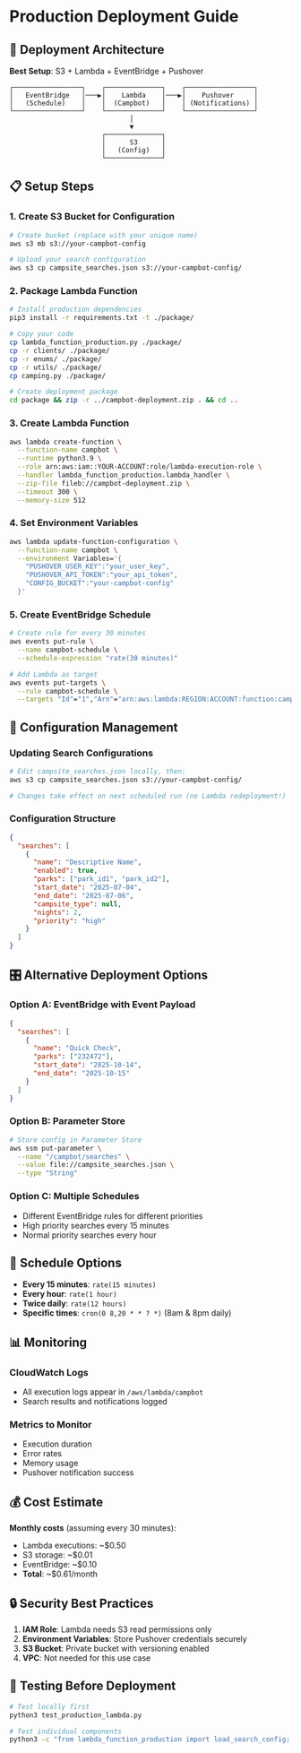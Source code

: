 # Production Deployment Guide

## 🚀 Deployment Architecture

**Best Setup**: S3 + Lambda + EventBridge + Pushover

```
┌─────────────────┐    ┌──────────────┐    ┌─────────────────┐
│   EventBridge   │───▶│    Lambda    │───▶│    Pushover     │
│   (Schedule)    │    │  (Campbot)   │    │ (Notifications) │
└─────────────────┘    └──────────────┘    └─────────────────┘
                              │
                              ▼
                       ┌──────────────┐
                       │      S3      │
                       │   (Config)   │
                       └──────────────┘
```

## 📋 Setup Steps

### 1. Create S3 Bucket for Configuration
```bash
# Create bucket (replace with your unique name)
aws s3 mb s3://your-campbot-config

# Upload your search configuration
aws s3 cp campsite_searches.json s3://your-campbot-config/
```

### 2. Package Lambda Function
```bash
# Install production dependencies
pip3 install -r requirements.txt -t ./package/

# Copy your code
cp lambda_function_production.py ./package/
cp -r clients/ ./package/
cp -r enums/ ./package/
cp -r utils/ ./package/
cp camping.py ./package/

# Create deployment package
cd package && zip -r ../campbot-deployment.zip . && cd ..
```

### 3. Create Lambda Function
```bash
aws lambda create-function \
  --function-name campbot \
  --runtime python3.9 \
  --role arn:aws:iam::YOUR-ACCOUNT:role/lambda-execution-role \
  --handler lambda_function_production.lambda_handler \
  --zip-file fileb://campbot-deployment.zip \
  --timeout 300 \
  --memory-size 512
```

### 4. Set Environment Variables
```bash
aws lambda update-function-configuration \
  --function-name campbot \
  --environment Variables='{
    "PUSHOVER_USER_KEY":"your_user_key",
    "PUSHOVER_API_TOKEN":"your_api_token",
    "CONFIG_BUCKET":"your-campbot-config"
  }'
```

### 5. Create EventBridge Schedule
```bash
# Create rule for every 30 minutes
aws events put-rule \
  --name campbot-schedule \
  --schedule-expression "rate(30 minutes)"

# Add Lambda as target
aws events put-targets \
  --rule campbot-schedule \
  --targets "Id"="1","Arn"="arn:aws:lambda:REGION:ACCOUNT:function:campbot"
```

## 🔧 Configuration Management

### Updating Search Configurations
```bash
# Edit campsite_searches.json locally, then:
aws s3 cp campsite_searches.json s3://your-campbot-config/

# Changes take effect on next scheduled run (no Lambda redeployment!)
```

### Configuration Structure
```json
{
  "searches": [
    {
      "name": "Descriptive Name",
      "enabled": true,
      "parks": ["park_id1", "park_id2"],
      "start_date": "2025-07-04",
      "end_date": "2025-07-06",
      "campsite_type": null,
      "nights": 2,
      "priority": "high"
    }
  ]
}
```

## 🎛️ Alternative Deployment Options

### Option A: EventBridge with Event Payload
```json
{
  "searches": [
    {
      "name": "Quick Check",
      "parks": ["232472"],
      "start_date": "2025-10-14",
      "end_date": "2025-10-15"
    }
  ]
}
```

### Option B: Parameter Store
```bash
# Store config in Parameter Store
aws ssm put-parameter \
  --name "/campbot/searches" \
  --value file://campsite_searches.json \
  --type "String"
```

### Option C: Multiple Schedules
- Different EventBridge rules for different priorities
- High priority searches every 15 minutes
- Normal priority searches every hour

## 🔄 Schedule Options

- **Every 15 minutes**: `rate(15 minutes)`
- **Every hour**: `rate(1 hour)`
- **Twice daily**: `rate(12 hours)`
- **Specific times**: `cron(0 8,20 * * ? *)` (8am & 8pm daily)

## 📊 Monitoring

### CloudWatch Logs
- All execution logs appear in `/aws/lambda/campbot`
- Search results and notifications logged

### Metrics to Monitor
- Execution duration
- Error rates
- Memory usage
- Pushover notification success

## 💰 Cost Estimate

**Monthly costs** (assuming every 30 minutes):
- Lambda executions: ~$0.50
- S3 storage: ~$0.01
- EventBridge: ~$0.10
- **Total**: ~$0.61/month

## 🔒 Security Best Practices

1. **IAM Role**: Lambda needs S3 read permissions only
2. **Environment Variables**: Store Pushover credentials securely
3. **S3 Bucket**: Private bucket with versioning enabled
4. **VPC**: Not needed for this use case

## 🧪 Testing Before Deployment

```bash
# Test locally first
python3 test_production_lambda.py

# Test individual components
python3 -c "from lambda_function_production import load_search_config; print(load_search_config())"
```
